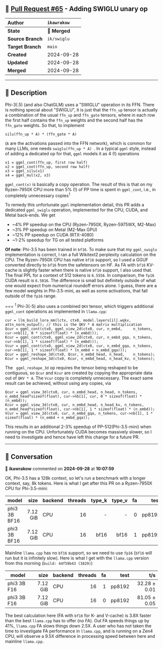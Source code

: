 ## 🔀 [Pull Request #65](https://github.com/ikawrakow/ik_llama.cpp/pull/65) - Adding SWIGLU unary op

| **Author** | `ikawrakow` |
| :--- | :--- |
| **State** | 🔀 **Merged** |
| **Source Branch** | `ik/swiglu` |
| **Target Branch** | `main` |
| **Created** | 2024-09-28 |
| **Updated** | 2024-09-28 |
| **Merged** | 2024-09-28 |

---

## 📄 Description

Phi-3(.5) (and also ChatGLM) uses a "SWIGLU" operation in its FFN. There is nothing special about "SWIGLU", it is just that the `ffn_up` tensor is actually a combination of the usual `ffn_up` and `ffn_gate` tensors, where in each row the first half contains the `ffn_up` weights and the second half has the `ffn_gate` weights. So that, to implement
```
silu(ffn_up * A) * (ffn_gate * A)
```
(`A` are the activations passed into the FFN network), which is common for many LLMs, one needs `swiglu(ffn_up * A) `. In a typical `ggml` style, instead of adding a dedicated op for that, `ggml` models it as 4 (!) operations
```
x1 = ggml_cont(ffn_up, first row half)
x2 = ggml_cont(ffn_up, second row half)
x3 = ggml_silu(x1)
x4 = ggml_mul(x2, x3)
```
`ggml_cont(x)` is basically a copy operation. The result of this is that on my Ryzen-7950X CPU more than 5% (!) of PP time is spent in `ggml_cont`, i.e., in completely unnecessary copies<sup>1</sup> 

To remedy this unfortunate `ggml` implementation detail, this PR adds a dedicated `ggml_swiglu` operation, implemented for the CPU, CUDA, and Metal back-ends. We get
* ~4% PP speedup on the CPU (Ryzen-7950X, Ryzen-5975WX, M2-Max) 
* ~3% PP speedup on Metal (M2-Max GPU)
* ~12% PP speedup on CUDA (RTX-4080)
* ~1-2% speedup for TG on all tested platforms

**Of note**: Phi-3.5 has been trained in `bf16`. To make sure that my `ggml_swiglu` implementation is correct, I ran a full Wikitext2 perplexity calculation on the CPU. The Ryzen-7950X CPU has native `bf16` support, so I used a GGUF converted directly to `bf16` from the safetensors on HF. As FA with `bf16` KV-cache is slightly faster when there is native `bf16` support, I also used that. The final PPL for a context of 512 tokens is `6.5556`. In comparison, the `fp16` CUDA result is `6.5816`. The difference is small but definitely outside of what one would expect from numerical roundoff errors alone. I guess, there are a few model weights in Phi-3.5-mini, as well as some activations, that fall outside of the `fp16` range.

===
<sup>1</sup> Phi-3(-5) also uses a combined `QKV` tensor, which triggers additional `ggml_cont` operations as implemented in `llama.cpp`:
```
cur = llm_build_lora_mm(lctx, ctx0, model.layers[il].wqkv, attn_norm_output); // this is the QKV * A matrix multiplication
Qcur = ggml_cont(ctx0, ggml_view_2d(ctx0, cur, n_embd,     n_tokens, cur->nb[1], 0 * sizeof(float) * (n_embd)));      
Kcur = ggml_cont(ctx0, ggml_view_2d(ctx0, cur, n_embd_gqa, n_tokens, cur->nb[1], 1 * sizeof(float) * (n_embd)));      
Vcur = ggml_cont(ctx0, ggml_view_2d(ctx0, cur, n_embd_gqa, n_tokens, cur->nb[1], 1 * sizeof(float) * (n_embd + n_embd_gqa)));      
Qcur = ggml_reshape_3d(ctx0, Qcur, n_embd_head, n_head,    n_tokens);
Kcur = ggml_reshape_3d(ctx0, Kcur, n_embd_head, n_head_kv, n_tokens);
```
The ` ggml_reshape_3d` op requires the tensor being reshaped to be contiguous, so `Qcur` and `Kcur` are created by copying the appropriate data out of `QKV * A`. The `Vcur` copy is completely unnecessary. The exact same result can be achieved, without using any copies, via
```
Qcur = ggml_view_3d(ctx0, cur, n_embd_head, n_head, n_tokens, n_embd_head*sizeof(float), cur->nb[1], cur, 0 * sizeof(float) * (n_embd));
Kcur = ggml_view_3d(ctx0, cur, n_embd_head, n_head_kv, n_tokens, n_embd_head*sizeof(float), cur->nb[1], 1 * sizeof(float) * (n_embd));
Vcur = ggml_view_2d(ctx0, cur, n_embd_gqa, n_tokens, cur->nb[1], 1 * sizeof(float) * (n_embd + n_embd_gqa));
```
This results in an additional 2-3% speedup of PP-512(Phi-3.5-mini) when running on the CPU. Unfortunately CUDA becomes massively slower, so I need to investigate and hence have left this change for a future PR.

---

## 💬 Conversation

👤 **ikawrakow** commented on **2024-09-28** at **10:07:59**

OK, Phi-3.5 has a 128k context, so let's run a benchmark with a longer context, say, 8k tokens. Here is what I get after this PR on a Ryzen-7950X CPU for Phi-3.5-mini:

| model                          |       size | backend    | threads | type_k | type_v | fa |          test |              t/s |
| ------------------------------ | ---------: | ---------- | ------: | -----: | -----: | -: | ------------: | ---------------: |
| phi3 3B BF16                   |   7.12 GiB | CPU        |      16 |    - |  -  |  0 |     pp8192 |    218.01 ± 0.37 |
| phi3 3B BF16                   |   7.12 GiB | CPU        |      16 |   bf16 |   bf16 |  1 |        pp8192 |    307.62 ± 1.23 |

Mainline `llama.cpp` has no `bf16` support, so we need to use `fp16` (`bf16` will run but it is infinitely slow). Here is what I get with the `llama.cpp` version from this morning (`build: 44f59b43 (3829)`)

| model                          |       size | backend    | threads | fa |          test |                  t/s |
| ------------------------------ | ---------: |  ---------- | ------: | -: | ------------: | -------------------: |
| phi3 3B F16                    |   7.12 GiB | CPU        |      16 |  1 |        pp8192 |         32.28 ± 0.01 |
| phi3 3B F16                    |   7.12 GiB | CPU        |      16 |  0 |        pp8192 |         81.05 ± 0.05 |

The best calculation here (FA with `bf16` for K- and V-cache) is 3.8X faster than the best `llama.cpp` has to offer (no FA). Out FA speeds things up by 41%, `llama.cpp` FA slows things down 2.5X. A user who has not taken the time to investigate FA performance in `llama.cpp`, and is running on a Zen4 CPU, will observe a 9.5X difference in processing speed between here and mainline `llama.cpp`.